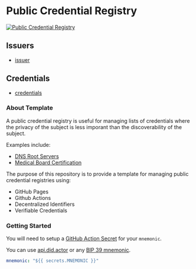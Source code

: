 # Public Credential Registry

[![Public Credential Registry](https://github.com/transmute-industries/public-credential-registry-template/actions/workflows/ci.yml/badge.svg)](https://github.com/transmute-industries/public-credential-registry-template/actions/workflows/ci.yml)

## Issuers

- [issuer](https://transmute-industries.github.io/public-credential-registry-template/issuers/z6MktiSzqF9kqwdU8VkdBKx56EYzXfpgnNPUAGznpicNiWfn/did.json)

## Credentials

- [credentials](https://transmute-industries.github.io/public-credential-registry-template/credentials/)

### About Template

A public credential registry is useful for managing lists of credentials where the privacy of the subject is less imporant than the discoverability of the subject.

Examples include:

- [DNS Root Servers](https://www.iana.org/domains/root/servers)
- [Medical Board Certification](https://www.tmb.state.tx.us/page/resources-advertisement-board-certification)

The purpose of this repository is to provide a template for managing public credential registries using:

- GitHub Pages
- Github Actions
- Decentralized Identifiers
- Verifiable Credentials

### Getting Started

You will need to setup a [GitHub Action Secret](https://docs.github.com/en/actions/security-guides/encrypted-secrets) for your `mnemonic`.

You can use [api.did.actor](https://api.did.actor/) or any [BIP 39 mnemonic](https://github.com/bitcoin/bips/blob/master/bip-0039.mediawiki).

```yml
mnemonic: "${{ secrets.MNEMONIC }}"
```
